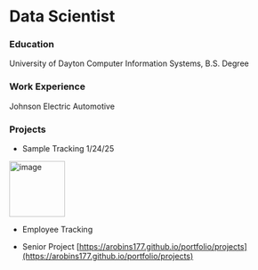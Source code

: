 # Data Scientist

### Education
University of Dayton
Computer Information Systems, B.S. Degree

### Work Experience
Johnson Electric Automotive

### Projects
- Sample Tracking 1/24/25
<img width="100" alt="image" src="https://github.com/user-attachments/assets/269b5d3f-a98d-4495-9588-eb325467a402" />

- Employee Tracking 

- Senior Project
[https://arobins177.github.io/portfolio/projects](https://arobins177.github.io/portfolio/projects)
